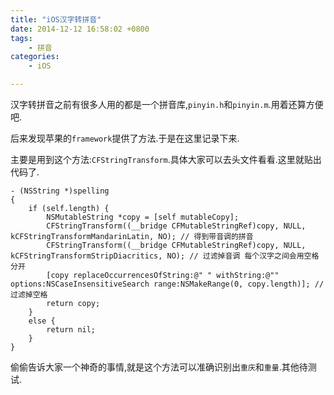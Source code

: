 ```yaml
---
title: "iOS汉字转拼音"
date: 2014-12-12 16:58:02 +0800
tags: 
    - 拼音
categories:
    - iOS

---
```

汉字转拼音之前有很多人用的都是一个拼音库,`pinyin.h`和`pinyin.m`.用着还算方便吧.

后来发现苹果的`framework`提供了方法.于是在这里记录下来.

主要是用到这个方法:`CFStringTransform`.具体大家可以去头文件看看.这里就贴出代码了.

	- (NSString *)spelling
	{
	    if (self.length) {
	        NSMutableString *copy = [self mutableCopy];
	        CFStringTransform((__bridge CFMutableStringRef)copy, NULL, kCFStringTransformMandarinLatin, NO); // 得到带音调的拼音
	        CFStringTransform((__bridge CFMutableStringRef)copy, NULL, kCFStringTransformStripDiacritics, NO); // 过滤掉音调 每个汉字之间会用空格分开
	        [copy replaceOccurrencesOfString:@" " withString:@"" options:NSCaseInsensitiveSearch range:NSMakeRange(0, copy.length)]; // 过滤掉空格
	        return copy;
	    }
	    else {
	        return nil;
	    }
	}
	
偷偷告诉大家一个神奇的事情,就是这个方法可以准确识别出`重庆`和`重量`.其他待测试.